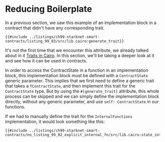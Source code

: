 # Reducing Boilerplate

In a previous section, we saw this example of an implementation block in a contract that didn't have any corresponding trait.

```rust,noplayground
{{#include ../listings/ch99-starknet-smart-contracts/listing_99_03/src/lib.cairo:generate_trait}}
```

It's not the first time that we encounter this attribute, we already talked about in it [Traits in Cairo](./ch08-02-traits-in-cairo.md). In this section, we'll be taking a deeper look at it and see how it can be used in contracts.

In order to access the ContractState in a function in an implementation block, this implementation block must be defined with a `ContractState` generic parameter. This implies that we first need to define a generic trait that takes a `TContractState`, and then implement this trait for the `ContractState` type.
But by using the `#[generate_trait]` attribute, this whole process can be skipped and we can simply define the implementation block directly, without any generic parameter, and use `self: ContractState` in our functions.

If we had to manually define the trait for the `InternalFunctions` implementation, it would look something like this:

```rust,noplayground
{{#include ../listings/ch99-starknet-smart-contracts/no_listing_99_02_explicit_internal_fn/src/lib.cairo:state_internal}}
```
